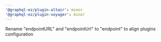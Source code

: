 ```yaml
---
'@graphql-ez/plugin-altair': minor
'@graphql-ez/plugin-voyager': minor
---
```


Rename "endpointURL" and "endpointUrl" to "endpoint" to align plugins configuration
